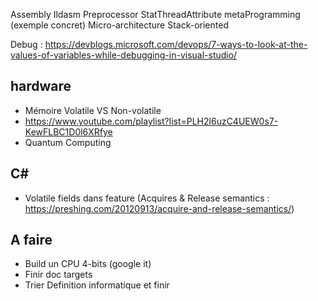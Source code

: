 Assembly
Ildasm
Preprocessor
StatThreadAttribute
metaProgramming (exemple concret)
Micro-architecture
Stack-oriented

Debug : https://devblogs.microsoft.com/devops/7-ways-to-look-at-the-values-of-variables-while-debugging-in-visual-studio/


## hardware
- Mémoire Volatile VS Non-volatile
- https://www.youtube.com/playlist?list=PLH2l6uzC4UEW0s7-KewFLBC1D0l6XRfye
- Quantum Computing

## C#
- Volatile fields dans feature (Acquires & Release semantics : https://preshing.com/20120913/acquire-and-release-semantics/)


## A faire
- Build un CPU 4-bits (google it)
- Finir doc targets
- Trier Definition informatique et finir
